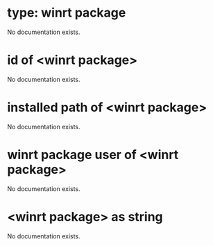 # type: winrt package

No documentation exists.

# id of &lt;winrt package&gt;

No documentation exists.

# installed path of &lt;winrt package&gt;

No documentation exists.

# winrt package user of &lt;winrt package&gt;

No documentation exists.

# &lt;winrt package&gt; as string

No documentation exists.
